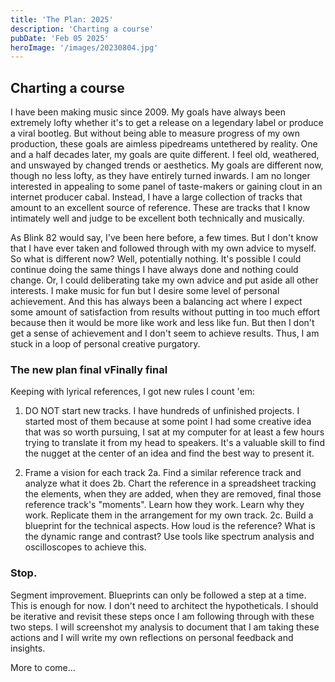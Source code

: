 ```yaml
---
title: 'The Plan: 2025'
description: 'Charting a course'
pubDate: 'Feb 05 2025'
heroImage: '/images/20230804.jpg'
---
```


## Charting a course

I have been making music since 2009. My goals have always been extremely lofty whether it's to get a release on a legendary label or produce a viral bootleg. But without being able to measure progress of my own production, these goals are aimless pipedreams untethered by reality. One and a half decades later, my goals are quite different. I feel old, weathered, and unswayed by changed trends or aesthetics. My goals are different now, though no less lofty, as they have entirely turned inwards. I am no longer interested in appealing to some panel of taste-makers or gaining clout in an internet producer cabal. Instead, I have a large collection of tracks that amount to an excellent source of reference. These are tracks that I know intimately well and judge to be excellent both technically and musically.

As Blink 82 would say, I've been here before, a few times. But I don't know that I have ever taken and followed through with my own advice to myself. So what is different now? Well, potentially nothing. It's possible I could continue doing the same things I have always done and nothing could change. Or, I could deliberating take my own advice and put aside all other interests. I make music for fun but I desire some level of personal achievement. And this has always been a balancing act where I expect some amount of satisfaction from results without putting in too much effort because then it would be more like work and less like fun. But then I don't get a sense of achievement and I don't seem to achieve results. Thus, I am stuck in a loop of personal creative purgatory.

### The new plan final vFinally final

Keeping with lyrical references, I got new rules I count 'em:

1. DO NOT start new tracks. I have hundreds of unfinished projects. I started most of them because at some point I had some creative idea that was so worth pursuing, I sat at my computer for at least a few hours trying to translate it from my head to speakers. It's a valuable skill to find the nugget at the center of an idea and find the best way to present it.

2. Frame a vision for each track
	2a. Find a similar reference track and analyze what it does
	2b. Chart the reference in a spreadsheet tracking the elements, when they are added, when they are removed, final those reference track's "moments". Learn how they work. Learn why they work. Replicate them in the arrangement for my own track.
	2c. Build a blueprint for the technical aspects. How loud  is the reference? What is the dynamic range and contrast? Use tools like spectrum analysis and oscilloscopes to achieve this.

### Stop.

Segment improvement. Blueprints can only be followed a step at a time. This is enough for now. I don't need to architect the hypotheticals. I should be iterative and revisit these steps once I am following through with these two steps. I will screenshot my analysis to document that I am taking these actions and I will write my own reflections on personal feedback and insights.


More to come...
